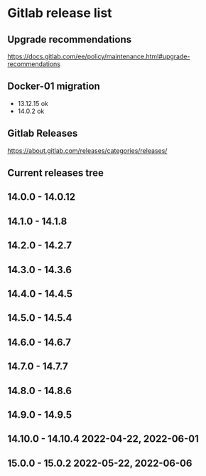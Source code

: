 # Gitlab release list

## Upgrade recommendations

https://docs.gitlab.com/ee/policy/maintenance.html#upgrade-recommendations

## Docker-01 migration

- 13.12.15	ok
- 14.0.2	ok


## Gitlab Releases

https://about.gitlab.com/releases/categories/releases/


## Current releases tree

14.0.0 - 14.0.12
--------------------------------
14.1.0 - 14.1.8
--------------------------------
14.2.0 - 14.2.7
--------------------------------
14.3.0 - 14.3.6
--------------------------------
14.4.0 - 14.4.5
--------------------------------
14.5.0 - 14.5.4
--------------------------------
14.6.0 - 14.6.7
--------------------------------
14.7.0 - 14.7.7
--------------------------------
14.8.0 - 14.8.6
--------------------------------
14.9.0 - 14.9.5
--------------------------------
14.10.0 - 14.10.4    2022-04-22, 2022-06-01
--------------------------------
15.0.0 - 15.0.2      2022-05-22, 2022-06-06
--------------------------------
